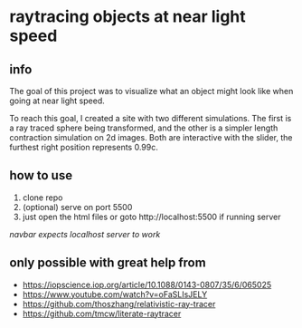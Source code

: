 # raytracing objects at near light speed

## info 

The goal of this project was to visualize what an object might look like when going at near light speed. 

To reach this goal, I created a site with two different simulations. The first is a ray traced sphere being transformed, and the other is a simpler length contraction simulation on 2d images. Both are interactive with the slider, the furthest right position represents 0.99c.

## how to use
1. clone repo
2. (optional) serve on port 5500
3. just open the html files or goto http://localhost:5500 if running server

_navbar expects localhost server to work_

## only possible with great help from
* https://iopscience.iop.org/article/10.1088/0143-0807/35/6/065025
* https://www.youtube.com/watch?v=oFaSLIsJELY
* https://github.com/thoszhang/relativistic-ray-tracer
* https://github.com/tmcw/literate-raytracer
